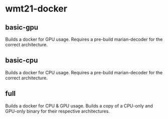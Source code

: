 # wmt21-docker

## basic-gpu
Builds a docker for GPU usage. Requires a pre-build marian-decoder for the correct architecture.

## basic-cpu
Builds a docker for CPU usage. Requires a pre-build marian-decoder for the correct architecture.

## full
Builds a docker for CPU & GPU usage. Builds a copy of a CPU-only and GPU-only binary for their respective architectures.
